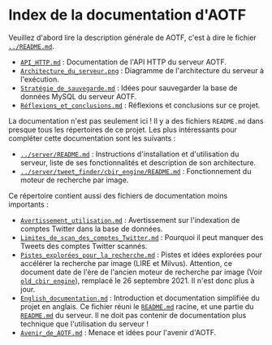 # Index de la documentation d'AOTF

Veuillez d'abord lire la description générale de AOTF, c'est à dire le fichier [`../README.md`](../README.md).

* [`API_HTTP.md`](API_HTTP.md) : Documentation de l'API HTTP du serveur AOTF.
* [`Architecture_du_serveur.png`](Architecture_du_serveur.png) : Diagramme de l'architecture du serveur à l'exécution.
* [`Stratégie_de_sauvegarde.md`](Stratégie_de_sauvegarde.md) : Idées pour sauvegarder la base de données MySQL du serveur AOTF.
* [`Réflexions_et_conclusions.md`](Réflexions_et_conclusions.md) : Réflexions et conclusions sur ce projet.

La documentation n'est pas seulement ici ! Il y a des fichiers `README.md` dans presque tous les répertoires de ce projet. Les plus intéressants pour compléter cette documentation sont les suivants :

* [`../server/README.md`](../server/README.md) : Instructions d'installation et d'utilisation du serveur, liste de ses fonctionnalités et description de son architecture.
* [`../server/tweet_finder/cbir_engine/README.md`](../server/tweet_finder/cbir_engine/README.md) : Fonctionnement du moteur de recherche par image.

Ce répertoire contient aussi des fichiers de documentation moins importants :

* [`Avertissement_utilisation.md`](Avertissement_utilisation.md) : Avertissement sur l'indexation de comptes Twitter dans la base de données.
* [`Limites_de_scan_des_comptes_Twitter.md`](Limites_de_scan_des_comptes_Twitter.md) : Pourquoi il peut manquer des Tweets des comptes Twitter scannés.
* [`Pistes_explorées_pour_la_recherche.md`](Pistes_explorées_pour_la_recherche.md) : Pistes et idées explorées pour accélérer la recherche par image (LIRE et Milvus). Attention, ce document date de l'ère de l'ancien moteur de recherche par image (Voir [`old_cbir_engine`](../misc/old_cbir_engine)), remplacé le 26 septembre 2021. Il n'est donc plus à jour.
* [`English_documentation.md`](English_documentation.md) : Introduction et documentation simplifiée du projet en anglais. Ce fichier réuni le [`README.md`](../README.md) racine, et une partie du [`README.md`](../server/README.md) du serveur. Il ne doit pas contenir de documentation plus technique que l'utilisation du serveur !
* [`Avenir_de_AOTF.md`](Avenir_de_AOTF.md) : Menace et idées pour l'avenir d'AOTF.
